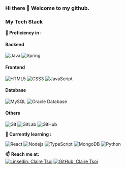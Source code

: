 ### Hi there 👋 Welcome to my github.

### My Tech Stack

**💼  Proficiency in :**
#### Backend
![Java](https://www.vectorlogo.zone/logos/java/java-horizontal.svg)
![Spring](https://www.vectorlogo.zone/logos/springio/springio-ar21.svg)

#### Frontend
![HTML5](https://www.vectorlogo.zone/logos/w3_html5/w3_html5-ar21.svg)
![CSS3](https://www.vectorlogo.zone/logos/w3_css/w3_css-ar21.svg)
![JavaScript](https://www.vectorlogo.zone/logos/javascript/javascript-horizontal.svg)

#### Database
![MySQL](https://www.vectorlogo.zone/logos/mysql/mysql-horizontal.svg)
![Oracle Database](https://www.vectorlogo.zone/logos/oracle/oracle-ar21.svg)

#### Others
![Git](https://www.vectorlogo.zone/logos/git-scm/git-scm-ar21.svg)
![GitLab](https://www.vectorlogo.zone/logos/gitlab/gitlab-ar21.svg)
![GitHub](https://www.vectorlogo.zone/logos/github/github-ar21.svg)

**🌱 Currently learning :**

![React](https://www.vectorlogo.zone/logos/reactjs/reactjs-ar21.svg)
![Nodejs](https://www.vectorlogo.zone/logos/nodejs/nodejs-ar21.svg)
![TypeScript](https://www.vectorlogo.zone/logos/typescriptlang/typescriptlang-ar21.svg)
![MongoDB](https://www.vectorlogo.zone/logos/mongodb/mongodb-ar21.svg)
![Python](https://www.vectorlogo.zone/logos/python/python-horizontal.svg)

**📫 Reach me at:**<br>
[![Linkedin: Claire Tsoi](https://img.shields.io/badge/-Claire%20Tsoi-blue?style=flat-square&logo=Linkedin&logoColor=white&link=https://www.linkedin.com/in/claire-tsoi-80a3b617b/)](https://www.linkedin.com/in/claire-tsoi-80a3b617b/)
[![GitHub: Claire Tsoi](https://img.shields.io/github/followers/clairetsoi1129?label=clairetsoi1129&style=social)](https://github.com/clairetsoi1129)
